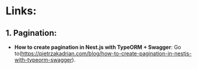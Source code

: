 # Links:

## 1. Pagination:
- **How to create pagination in Nest.js with TypeORM + Swagger**: Go to(https://pietrzakadrian.com/blog/how-to-create-pagination-in-nestjs-with-typeorm-swagger).